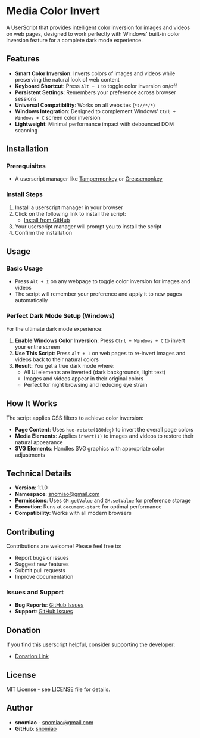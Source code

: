 # Media Color Invert

A UserScript that provides intelligent color inversion for images and videos on web pages, designed to work perfectly with Windows' built-in color inversion feature for a complete dark mode experience.

## Features

- **Smart Color Inversion**: Inverts colors of images and videos while preserving the natural look of web content
- **Keyboard Shortcut**: Press `Alt + I` to toggle color inversion on/off
- **Persistent Settings**: Remembers your preference across browser sessions
- **Universal Compatibility**: Works on all websites (`*://*/*`)
- **Windows Integration**: Designed to complement Windows' `Ctrl + Windows + C` screen color inversion
- **Lightweight**: Minimal performance impact with debounced DOM scanning

## Installation

### Prerequisites
- A userscript manager like [Tampermonkey](https://tampermonkey.net/) or [Greasemonkey](https://www.greasespot.net/)

### Install Steps
1. Install a userscript manager in your browser
2. Click on the following link to install the script:
   - [Install from GitHub](https://github.com/snomiao/media-color-invert/raw/main/media-color-invert.user.js)
3. Your userscript manager will prompt you to install the script
4. Confirm the installation

## Usage

### Basic Usage
- Press `Alt + I` on any webpage to toggle color inversion for images and videos
- The script will remember your preference and apply it to new pages automatically

### Perfect Dark Mode Setup (Windows)
For the ultimate dark mode experience:

1. **Enable Windows Color Inversion**: Press `Ctrl + Windows + C` to invert your entire screen
2. **Use This Script**: Press `Alt + I` on web pages to re-invert images and videos back to their natural colors
3. **Result**: You get a true dark mode where:
   - All UI elements are inverted (dark backgrounds, light text)
   - Images and videos appear in their original colors
   - Perfect for night browsing and reducing eye strain

## How It Works

The script applies CSS filters to achieve color inversion:

- **Page Content**: Uses `hue-rotate(180deg)` to invert the overall page colors
- **Media Elements**: Applies `invert(1)` to images and videos to restore their natural appearance
- **SVG Elements**: Handles SVG graphics with appropriate color adjustments

## Technical Details

- **Version**: 1.1.0
- **Namespace**: snomiao@gmail.com
- **Permissions**: Uses `GM.getValue` and `GM.setValue` for preference storage
- **Execution**: Runs at `document-start` for optimal performance
- **Compatibility**: Works with all modern browsers

## Contributing

Contributions are welcome! Please feel free to:

- Report bugs or issues
- Suggest new features
- Submit pull requests
- Improve documentation

### Issues and Support
- **Bug Reports**: [GitHub Issues](https://github.com/snomiao/media-color-invert/issues)
- **Support**: [GitHub Issues](https://github.com/snomiao/media-color-invert/issues)

## Donation

If you find this userscript helpful, consider supporting the developer:
- [Donation Link](https://snomiao.com/donate)

## License

MIT License - see [LICENSE](LICENSE) file for details.

## Author

- **snomiao** - [snomiao@gmail.com](mailto:snomiao@gmail.com)
- **GitHub**: [snomiao](https://github.com/snomiao)
